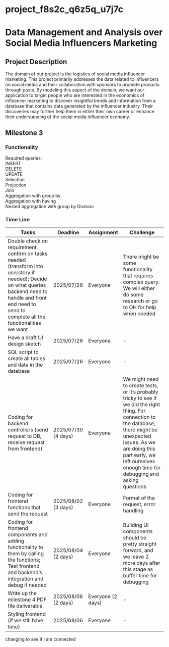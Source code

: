 # project_f8s2c_q6z5q_u7j7c 
# Data Management and Analysis over Social Media Influencers Marketing

## Project Description
The domain of our project is the logistics of social media influencer marketing. This project primarily addresses the data related to influencers on social media and their collaboration with sponsors to promote products through posts. By modeling this aspect of the domain, we want our application to target people who are interested in the economics of influencer marketing to discover insightful trends and information from a database that contains data generated by the influencer industry. Their discoveries may further help them in either their own career or enhance their understanding of the social media influencer economy.

## Milestone 3

### Functionality
Required queries:\
INSERT\
DELETE\
UPDATE\
Selection\
Projection\
Join \
Aggregation with group by\
Aggregation with having\
Nested aggregation with group by
Division 

### Time Line 
|Tasks|Deadline|Assignment|Challenge|
|-----|--------|----------|---------|
|Double check on requirement, confirm on tasks needed (transform into userstory if needed); Decide on what queries backend need to handle and front end need to send to complete all the functionalities we want    |      2025/07/26 | Everyone|There might be some functionality that requires complex query. We will either do some research or go to OH for help when needed|
|Have a draft UI design sketch |2025/07/26|Everyone|-|
|SQL script to create all tables and data in the database|2025/07/26|Everyone| - |
|Coding for backend controllers (send request to DB, receive request from frontend)|2025/07/30 (4 days)|Everyone|We might need to create tests, or it’s probably tricky to see if we did the right thing. For connection to the database, there might be unexpected issues. As we are doing this part early, we left ourselves enough time for debugging and asking questions|
|Coding for frontend functions that send the request|2025/08/02 (3 days)|Everyone|Format of the request, error handling|
Coding for frontend components and adding functionality to them by calling the functions; Test frontend and backend’s integration and debug if needed|2025/08/04 (2 days)|Everyone|Building UI components should be pretty straight forward, and we leave 2 more days after this stage as buffer time for debugging|
|Write up the milestone 4 PDF file deliverable|2025/08/06 (2 days)| Everyone (2 days)| - |
|Styling frontend (if we still have time)|2025/08/06|Everyone | - |

changing to see if i am connected


